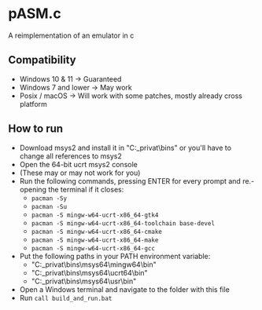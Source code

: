 # pASM.c
 A reimplementation of an emulator in c
 
## Compatibility
- Windows 10 & 11 -> Guaranteed
- Windows 7 and lower -> May work
- Posix / macOS -> Will work with some patches, mostly already cross platform

## How to run
- Download msys2 and install it in "C:\_privat\bins" or you'll have to change all references to msys2
- Open the 64-bit ucrt msys2 console
- (These may or may not work for you)
- Run the following commands, pressing ENTER for every prompt and re.-opening the terminal if it closes:
  - ``pacman -Sy``
  - ``pacman -Su``
  - ``pacman -S mingw-w64-ucrt-x86_64-gtk4``
  - ``pacman -S mingw-w64-ucrt-x86_64-toolchain base-devel``
  - ``pacman -S mingw-w64-ucrt-x86_64-cmake``
  - ``pacman -S mingw-w64-ucrt-x86_64-make``
  - ``pacman -S mingw-w64-ucrt-x86_64-gcc``
- Put the following paths in your PATH environment variable:
  - "C:\_privat\bins\msys64\mingw64\bin"
  - "C:\_privat\bins\msys64\ucrt64\bin"
  - "C:\_privat\bins\msys64\usr\bin"
- Open a Windows terminal and navigate to the folder with this file
- Run ``call build_and_run.bat``

